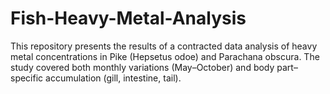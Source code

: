 # Fish-Heavy-Metal-Analysis
This repository presents the results of a contracted data analysis of heavy metal concentrations in Pike (Hepsetus odoe) and Parachana obscura. The study covered both monthly variations (May–October) and body part–specific accumulation (gill, intestine, tail).
